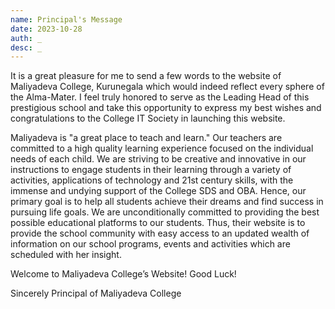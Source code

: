 ```yaml
---
name: Principal's Message
date: 2023-10-28
auth: _
desc: _
---
```



It is a great pleasure for me to send a few words to the website of Maliyadeva College, Kurunegala which would indeed reflect every sphere of the Alma-Mater. I feel truly honored to serve as the Leading Head of this prestigious school and take this opportunity to express my best wishes and congratulations to the College IT Society in launching this website.


Maliyadeva is "a great place to teach and learn." Our teachers are committed to a high quality learning experience focused on the individual needs of each child. We are striving to be creative and innovative in our instructions to engage students in their learning through a variety of activities, applications of technology and 21st century skills, with the immense and undying support of the College SDS and OBA. Hence, our primary goal is to help all students achieve their dreams and find success in pursuing life goals. We are unconditionally committed to providing the best possible educational platforms to our students. Thus, their website is to provide the school community with easy access to an updated wealth of information on our school programs, events and activities which are scheduled with her insight.


Welcome to Maliyadeva College’s Website!
Good Luck!


Sincerely
Principal of Maliyadeva College
